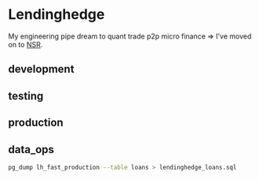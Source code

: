 
Lendinghedge
============
My engineering pipe dream to quant trade p2p micro
finance => I've moved on to [NSR](https://www.nsrplatform.com/).

## development

## testing

## production

## data_ops
```sh
pg_dump lh_fast_production --table loans > lendinghedge_loans.sql
```
